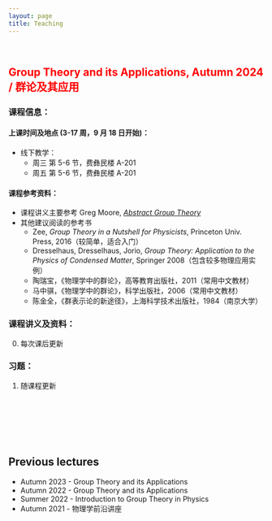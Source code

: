 ```yaml
---
layout: page
title: Teaching
---
```


<br />

## <span style="color: red">Group Theory and its Applications, Autumn 2024 / 群论及其应用</span>

### 课程信息：

#### 上课时间及地点 (3-17 周，9 月 18 日开始)：
- 线下教学：
  - 周三 第 5-6 节，费彝民楼 A-201 
  - 周五 第 5-6 节，费彝民楼 A-201

#### 课程参考资料：
  - 课程讲义主要参考 Greg Moore, [*Abstract Group Theory*](https://www.physics.rutgers.edu/~gmoore/618Spring2023/GroupTheory-Spring2023.html)
  - 其他建议阅读的参考书
    - Zee, _Group Theory in a Nutshell for Physicists_, Princeton Univ. Press, 2016（较简单，适合入门）
    - Dresselhaus, Dresselhaus, Jorio, _Group Theory: Application to the Physics of Condensed Matter_, Springer 2008（包含较多物理应用实例）
    - 陶瑞宝，《物理学中的群论》，高等教育出版社，2011（常用中文教材）
    - 马中骐，《物理学中的群论》，科学出版社，2006（常用中文教材）
    - 陈金全，《群表示论的新途径》，上海科学技术出版社，1984（南京大学）

### 课程讲义及资料：
  0. 每次课后更新

### 习题：
  1. 随课程更新

<br />
<br />
<br />
<br />
<br />

## Previous lectures
 - Autumn 2023 - Group Theory and its Applications
 - Autumn 2022 - Group Theory and its Applications
 - Summer 2022 - Introduction to Group Theory in Physics
 - Autumn 2021 - 物理学前沿讲座